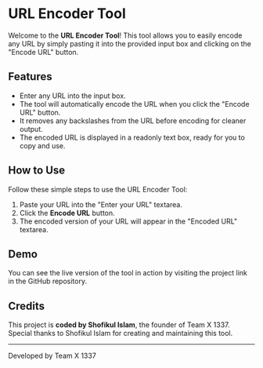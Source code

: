 # URL Encoder Tool

Welcome to the **URL Encoder Tool**! This tool allows you to easily encode any URL by simply pasting it into the provided input box and clicking on the "Encode URL" button.

## Features

- Enter any URL into the input box.
- The tool will automatically encode the URL when you click the "Encode URL" button.
- It removes any backslashes from the URL before encoding for cleaner output.
- The encoded URL is displayed in a readonly text box, ready for you to copy and use.

## How to Use

Follow these simple steps to use the URL Encoder Tool:

1. Paste your URL into the "Enter your URL" textarea.
2. Click the **Encode URL** button.
3. The encoded version of your URL will appear in the "Encoded URL" textarea.

## Demo

You can see the live version of the tool in action by visiting the project link in the GitHub repository.

## Credits

This project is **coded by Shofikul Islam**, the founder of Team X 1337. Special thanks to Shofikul Islam for creating and maintaining this tool.

---

Developed by Team X 1337
